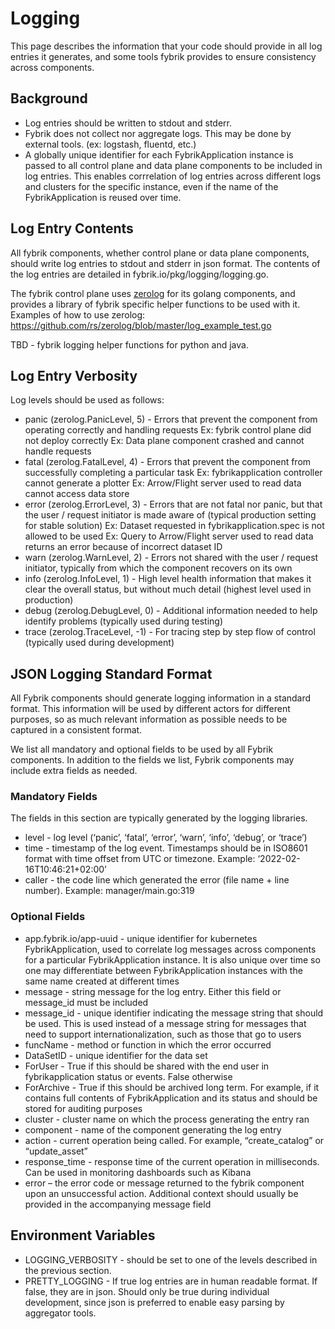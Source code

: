# Logging

This page describes the information that your code should provide in all log entries it generates, and some tools fybrik provides to ensure consistency across components.

## Background
* Log entries should be written to stdout and stderr.
* Fybrik does not collect nor aggregate logs.  This may be done by external tools. (ex: logstash, fluentd, etc.)
* A globally unique identifier for each FybrikApplication instance is passed to all control plane and data plane components to be included in log entries.  This enables corrrelation of log entries across different logs and clusters for the specific instance, even if the name of the FybrikApplication is reused over time.

## Log Entry Contents
All fybrik components, whether control plane or data plane components, should write log entries to stdout and stderr in json format.
The contents of the log entries are detailed in fybrik.io/pkg/logging/logging.go.

The fybrik control plane uses [zerolog](github.com/rs/zerolog) for its golang components, and provides a library of fybrik specific helper functions to be used with it.
Examples of how to use zerolog: https://github.com/rs/zerolog/blob/master/log_example_test.go

TBD - fybrik logging helper functions for python and java.

## Log Entry Verbosity
Log levels should be used as follows:

- panic (zerolog.PanicLevel, 5) - Errors that prevent the component from operating correctly and handling requests
     Ex: fybrik control plane did not deploy correctly
	   Ex: Data plane component crashed and cannot handle requests
- fatal (zerolog.FatalLevel, 4) - Errors that prevent the component from successfully completing a particular task
	   Ex: fybrikapplication controller cannot generate a plotter
	   Ex: Arrow/Flight server used to read data cannot access data store
- error (zerolog.ErrorLevel, 3) - Errors that are not fatal nor panic, but that the user / request initiator is made aware of (typical production setting for stable solution)
	   Ex: Dataset requested in fybrikapplication.spec is not allowed to be used
 	   Ex: Query to Arrow/Flight server used to read data returns an error because of incorrect dataset ID
- warn (zerolog.WarnLevel, 2) - Errors not shared with the user / request initiator, typically from which the component recovers on its own
- info (zerolog.InfoLevel, 1) - High level health information that makes it clear the overall status, but without much detail (highest level used in production)
- debug (zerolog.DebugLevel, 0) - Additional information needed to help identify problems (typically used during testing)
- trace (zerolog.TraceLevel, -1) - For tracing step by step flow of control (typically used during development)

## JSON Logging Standard Format
All Fybrik components should generate logging information in a standard format. This information will be used by different actors for different purposes, so as much relevant information as possible needs to be captured in a consistent format.

We list all mandatory and optional fields to be used by all Fybrik components. In addition to the fields we list, Fybrik components may include extra fields as needed.

### Mandatory Fields
The fields in this section are typically generated by the logging libraries.

- level - log level (‘panic’, ‘fatal’, ‘error’, ‘warn’, ‘info’, ‘debug’, or ‘trace’)
- time - timestamp  of the log event.  Timestamps  should  be in ISO8601  format with  time offset from  UTC or timezone. Example: ‘2022-02-16T10:46:21+02:00’
- caller - the code line which generated the error (file name + line number). Example: manager/main.go:319

### Optional Fields
- app.fybrik.io/app-uuid - unique identifier for kubernetes FybrikApplication, used to correlate log messages across components for a particular FybrikApplication instance. It is also unique over time so one may differentiate between FybrikApplication instances with the same name created at different times
- message - string message for the log entry. Either this field or message_id must be included
- message_id - unique identifier indicating the message string that should be used. This is used instead of a message string for messages that need to support internationalization, such as those that go to users
- funcName - method or function in which the error occurred
- DataSetID - unique identifier for the data set
- ForUser - True if this should be shared with the end user in fybrikapplication status or events. False otherwise
- ForArchive - True if this should be archived long term. For example, if it contains full contents of FybrikApplication and its status and should be stored for auditing purposes
- cluster - cluster name on which the process generating the entry ran
- component - name of the component generating the log entry
- action - current operation being called. For example, “create_catalog” or “update_asset”
- response_time - response time of the current operation in milliseconds. Can be used in monitoring dashboards such as Kibana
- error – the error code or message returned to the fybrik component upon an unsuccessful action. Additional context should usually be provided in the accompanying message field

## Environment Variables
- LOGGING_VERBOSITY - should be set to one of the levels described in the previous section.  
- PRETTY_LOGGING - If true log entries are in human readable format.  If false, they are in json. Should only be true during individual development, since json is preferred to enable easy parsing by aggregator tools.

